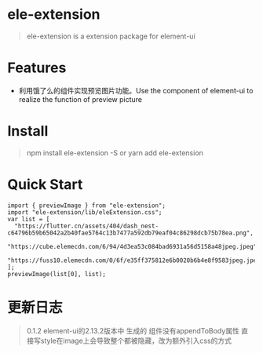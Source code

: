 # ele-extension
 
 > ele-extension is a extension package for element-ui

 # Features
 - 利用饿了么的组件实现预览图片功能。Use the component of element-ui to realize the function of preview picture

 # Install
 > npm install ele-extension -S or yarn add ele-extension

# Quick Start
```
import { previewImage } from "ele-extension";
import "ele-extension/lib/eleExtension.css";
var list = [
  "https://flutter.cn/assets/404/dash_nest-c64796b59b65042a2b40fae5764c13b7477a592db79eaf04c86298dcb75b78ea.png",
  "https://cube.elemecdn.com/6/94/4d3ea53c084bad6931a56d5158a48jpeg.jpeg",
  "https://fuss10.elemecdn.com/0/6f/e35ff375812e6b0020b6b4e8f9583jpeg.jpeg"
];
previewImage(list[0], list);
 ```

 # 更新日志

 > 0.1.2 element-ui的2.13.2版本中<el-image/> 生成的<image-viewer/> 组件没有appendToBody属性 直接写style在image上会导致整个都被隐藏，改为额外引入css的方式